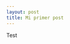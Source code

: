 ```yaml
---
layout: post
title: Mi primer post
---
```



<!-- ![_config.yml]({{ site.baseurl }}/images/config.png) -->

Test